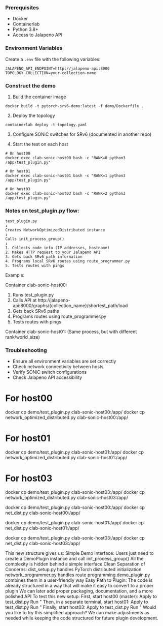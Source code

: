 ### Prerequisites
- Docker
- Containerlab
- Python 3.8+
- Access to Jalapeno API

### Environment Variables
Create a `.env` file with the following variables:
```
JALAPENO_API_ENDPOINT=http://jalapeno-api:8000
TOPOLOGY_COLLECTION=your-collection-name
```

### Construct the demo

1. Build the container image
```
docker build -t pytorch-srv6-demo:latest -f demo/Dockerfile .
```

2. Deploy the topology
```
containerlab deploy -t topology.yaml
```

3. Configure SONiC switches for SRv6 (documented in another repo)

4. Start the test on each host
```
# On host00
docker exec clab-sonic-host00 bash -c "RANK=0 python3 /app/test_plugin.py"

# On host01
docker exec clab-sonic-host01 bash -c "RANK=1 python3 /app/test_plugin.py"

# On host03
docker exec clab-sonic-host03 bash -c "RANK=2 python3 /app/test_plugin.py"
```

### Notes on test_plugin.py flow:
```
test_plugin.py
↓
Creates NetworkOptimizedDistributed instance
↓
Calls init_process_group()
↓
1. Collects node info (IP addresses, hostname)
2. Makes HTTP request to your Jalapeno API
3. Gets back SRv6 path information
4. Programs local SRv6 routes using route_programmer.py
5. Tests routes with pings
```

Example:

Container clab-sonic-host00:
1. Runs test_plugin.py
2. Calls API at http://jalapeno-api:8000/graphs/{collection_name}/shortest_path/load
3. Gets back SRv6 paths
4. Programs routes using route_programmer.py
5. Tests routes with pings

Container clab-sonic-host01:
(Same process, but with different rank/world_size)

### Troubleshooting
- Ensure all environment variables are set correctly
- Check network connectivity between hosts
- Verify SONiC switch configurations
- Check Jalapeno API accessibility

# For host00
docker cp demo/test_plugin.py clab-sonic-host00:/app/
docker cp network_optimized_distributed.py clab-sonic-host00:/app/

# For host01
docker cp demo/test_plugin.py clab-sonic-host01:/app/
docker cp network_optimized_distributed.py clab-sonic-host01:/app/

# For host03
docker cp demo/test_plugin.py clab-sonic-host03:/app/
docker cp network_optimized_distributed.py clab-sonic-host03:/app/





docker cp demo/test_plugin.py clab-sonic-host00:/app/
docker cp net_dist.py clab-sonic-host00:/app/

docker cp demo/test_plugin.py clab-sonic-host01:/app/
docker cp net_dist.py clab-sonic-host01:/app/

docker cp demo/test_plugin.py clab-sonic-host03:/app/
docker cp net_dist.py clab-sonic-host03:/app/



This new structure gives us:
Simple Demo Interface:
Users just need to create a DemoPlugin instance and call init_process_group()
All the complexity is hidden behind a simple interface
Clean Separation of Concerns:
dist_setup.py handles PyTorch distributed initialization
network_programmer.py handles route programming
demo_plugin.py combines them in a user-friendly way
Easy Path to Plugin:
The code is already structured in a way that will make it easy to convert to a proper plugin
We can later add proper packaging, documentation, and a more polished API
To test this new setup:
First, start host00 (master):
Apply to test_dist.py
Run
"
Then, in a separate terminal, start host01:
Apply to test_dist.py
Run
"
Finally, start host03:
Apply to test_dist.py
Run
"
Would you like to try this simplified approach? We can make adjustments as needed while keeping the code structured for future plugin development.